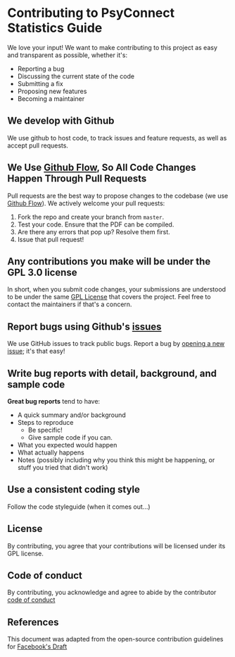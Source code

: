 # Contributing to PsyConnect Statistics Guide
We love your input! We want to make contributing to this project as easy and transparent as possible, whether it's:

- Reporting a bug
- Discussing the current state of the code
- Submitting a fix
- Proposing new features
- Becoming a maintainer

## We develop with Github
We use github to host code, to track issues and feature requests, as well as accept pull requests.

## We Use [Github Flow](https://guides.github.com/introduction/flow/index.html), So All Code Changes Happen Through Pull Requests
Pull requests are the best way to propose changes to the codebase (we use [Github Flow](https://guides.github.com/introduction/flow/index.html)). We actively welcome your pull requests:

1. Fork the repo and create your branch from `master`.
2. Test your code. Ensure that the PDF can be compiled.
3. Are there any errors that pop up? Resolve them first.
4. Issue that pull request!

## Any contributions you make will be under the GPL 3.0 license
In short, when you submit code changes, your submissions are understood to be under the same [GPL License](https://choosealicense.com/licenses/gpl-3.0/) that covers the project. Feel free to contact the maintainers if that's a concern.

## Report bugs using Github's [issues](https://github.com/ho-han-sheng/psyconnect-statistics-guide/issues)
We use GitHub issues to track public bugs. Report a bug by [opening a new issue](https://github.com/ho-han-sheng/psyconnect-statistics-guide/issues/new/choose); it's that easy!

## Write bug reports with detail, background, and sample code

**Great bug reports** tend to have:

- A quick summary and/or background
- Steps to reproduce
  - Be specific!
  - Give sample code if you can. 
- What you expected would happen
- What actually happens
- Notes (possibly including why you think this might be happening, or stuff you tried that didn't work)

## Use a consistent coding style
Follow the code styleguide (when it comes out...)

## License
By contributing, you agree that your contributions will be licensed under its GPL license.

## Code of conduct
By contributing, you acknowledge and agree to abide by the contributor [code of conduct](https://github.com/ho-han-sheng/psyconnect-statistics-guide/blob/master/CODE_OF_CONDUCT.md)

## References
This document was adapted from the open-source contribution guidelines for [Facebook's Draft](https://github.com/facebook/draft-js/blob/a9316a723f9e918afde44dea68b5f9f39b7d9b00/CONTRIBUTING.md)
